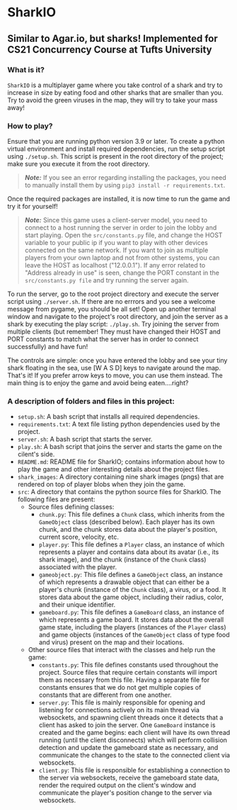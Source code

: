 # SharkIO
## Similar to Agar.io, but sharks! Implemented for CS21 Concurrency Course at Tufts University

### What is it?
`SharkIO` is a multiplayer game where you take control of a shark and try to increase in size by eating food and other sharks that are smaller than you. Try to avoid the green viruses in the map, they will try to take your mass away!  

### How to play?

Ensure that you are running python version 3.9 or later. To create a python virtual environment and install required dependencies, run the setup script using `./setup.sh`. This script is present in the root directory of the project; make sure you execute it from the root directory.
> **_Note:_** If you see an error regarding installing the packages, you need to manually install them by using `pip3 install -r requirements.txt`.

Once the required packages are installed, it is now time to run the game and try it for yourself!


> **_Note:_** Since this game uses a client-server model, you need to connect to a host running the server in order to join the lobby and start playing. Open the `src/constants.py` file, and change the HOST variable to your public ip if you want to play with other devices connected on the same network. If you want to join as multiple players from your own laptop and not from other systems, you can leave the HOST as localhost ("12.0.0.1"). If any error related to "Address already in use" is seen, change the PORT constant in the `src/constants.py file` and try running the server again.

To run the server, go to the root project directory and execute the server script using `./server.sh`. If there are no errrors and you see a welcome message from pygame, you should be all set! Open up another terminal window and navigate to the project's root directory, and join the server as a shark by executing the play script: `./play.sh`. Try joining the server from multiple clients (but remember! They must have changed their HOST and PORT constants to match what the server has in order to connect successfully) and have fun!

The controls are simple: once you have entered the lobby and see your tiny shark floating in the sea, use [W A S D] keys to navigate around the map. That's it! If you prefer arrow keys to move, you can use them instead. The main thing is to enjoy the game and avoid being eaten....right?


### A description of folders and files in this project:
- `setup.sh`: A bash script that installs all required dependencies.
- `requirements.txt`: A text file listing python dependencies used by the project.
- `server.sh`: A bash script that starts the server.
- `play.sh`: A bash script that joins the server and starts the game on the cilent's side.
- `README.md`: README file for SharkIO; contains information about how to play the game and other interesting details about the project files.
- `shark_images`: A directory containing nine shark images (pngs) that are rendered on top of player blobs when they join the game.
- `src`: A directory that contains the python source files for SharkIO. The following files are present:
  - Source files defining classes:
    - `chunk.py`: This file defines a `Chunk` class, which inherits from the `GameObject` class (described below). Each player has its own chunk, and the chunk stores data about the player's position, current score, velocity, etc.
    - `player.py`: This file defines a `Player` class, an instance of which represents a player and contains data about its avatar (i.e., its shark image), and the chunk (instance of the `Chunk` class) associated with the player.
    - `gameobject.py`: This file defines a `GameObject` class, an instance of which represents a drawable object that can either be a player's chunk (instance of the `Chunk` class), a virus, or a food. It stores data about the game object, including their radius, color, and their unique identifier.
    - `gameboard.py`: This file defines a `GameBoard` class, an instance of which represents a game board. It stores data about the overall game state, including the players (instances of the `Player` class) and game objects (instances of the `GameObject` class of type food and virus) present on the map and their locations.
  - Other source files that interact with the classes and help run the game:
    - `constants.py`: This file defines constants used throughout the project. Source files that require certain constants will import them as necessary from this file. Having a separate file for constants ensures that we do not get multiple copies of constants that are different from one another.
    - `server.py`: This file is mainly responsible for opening and listening for connections actively on its main thread via websockets, and spawning client threads once it detects that a client has asked to join the server. One `GameBoard` instance is created and the game begins: each client will have its own thread running (until the client disconnects) which will perform collision detection and update the gameboard state as necessary, and communicate the changes to the state to the connected client via websockets.
    - `client.py`: This file is responsible for establishing a connection to the server via websockets, receive the gameboard state data, render the required output on the client's window and communicate the player's position change to the server via websockets.